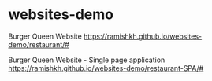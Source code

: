 # websites-demo


Burger Queen Website 
https://ramishkh.github.io/websites-demo/restaurant/#

Burger Queen Website - Single page application
https://ramishkh.github.io/websites-demo/restaurant-SPA/#

